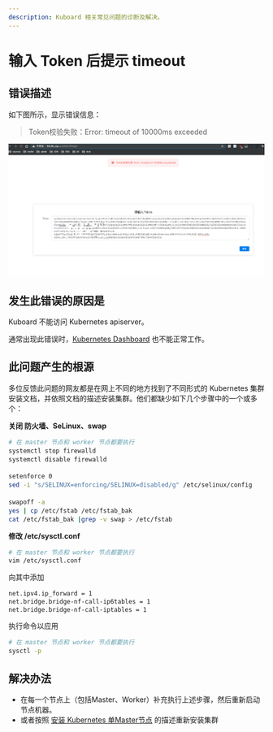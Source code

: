 ```yaml
---
description: Kuboard 相关常见问题的诊断及解决。
---
```


# 输入 Token 后提示 timeout

## 错误描述

如下图所示，显示错误信息：

> Token校验失败：Error: timeout of 10000ms exceeded

![Kubernetes教程：Kuboard中常见问题，Token校验超时](./timeout.assets/image-20190803165814924.png)



## 发生此错误的原因是

Kuboard 不能访问 Kubernetes apiserver。

通常出现此错误时，[Kubernetes Dashboard](https://kubernetes.io/docs/tasks/access-application-cluster/web-ui-dashboard/) 也不能正常工作。

## 此问题产生的根源

多位反馈此问题的网友都是在网上不同的地方找到了不同形式的 Kubernetes 集群安装文档，并依照文档的描述安装集群。他们都缺少如下几个步骤中的一个或多个：



**关闭 防火墙、SeLinux、swap**

``` sh
# 在 master 节点和 worker 节点都要执行
systemctl stop firewalld
systemctl disable firewalld

setenforce 0
sed -i "s/SELINUX=enforcing/SELINUX=disabled/g" /etc/selinux/config

swapoff -a
yes | cp /etc/fstab /etc/fstab_bak
cat /etc/fstab_bak |grep -v swap > /etc/fstab
```

**修改 /etc/sysctl.conf**

``` sh
# 在 master 节点和 worker 节点都要执行
vim /etc/sysctl.conf
```

向其中添加

```
net.ipv4.ip_forward = 1
net.bridge.bridge-nf-call-ip6tables = 1
net.bridge.bridge-nf-call-iptables = 1
```

执行命令以应用

```sh
# 在 master 节点和 worker 节点都要执行
sysctl -p
```

## 解决办法

* 在每一个节点上（包括Master、Worker）补充执行上述步骤，然后重新启动节点机器。
* 或者按照 [安装 Kubernetes 单Master节点](/install/install-k8s.html) 的描述重新安装集群

